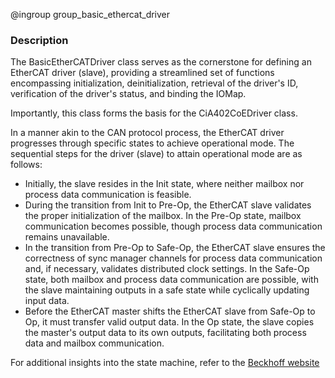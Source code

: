 @ingroup group_basic_ethercat_driver

### Description

The BasicEtherCATDriver class serves as the cornerstone for defining an EtherCAT driver (slave), providing a streamlined set of functions encompassing initialization, deinitialization, retrieval of the driver's ID, verification of the driver's status, and binding the IOMap.

Importantly, this class forms the basis for the CiA402CoEDriver class.

In a manner akin to the CAN protocol process, the EtherCAT driver progresses through specific states to achieve operational mode. The sequential steps for the driver (slave) to attain operational mode are as follows:

- Initially, the slave resides in the Init state, where neither mailbox nor process data communication is feasible.
- During the transition from Init to Pre-Op, the EtherCAT slave validates the proper initialization of the mailbox. In the Pre-Op state, mailbox communication becomes possible, though process data communication remains unavailable.
- In the transition from Pre-Op to Safe-Op, the EtherCAT slave ensures the correctness of sync manager channels for process data communication and, if necessary, validates distributed clock settings. In the Safe-Op state, both mailbox and process data communication are possible, with the slave maintaining outputs in a safe state while cyclically updating input data.
- Before the EtherCAT master shifts the EtherCAT slave from Safe-Op to Op, it must transfer valid output data. In the Op state, the slave copies the master's output data to its own outputs, facilitating both process data and mailbox communication.

For additional insights into the state machine, refer to the [Beckhoff website](https://infosys.beckhoff.com/english.php?content=../content/1033/ax5000_usermanual/html/Bt_EcBasics_EcStateMachine.htm&id)
